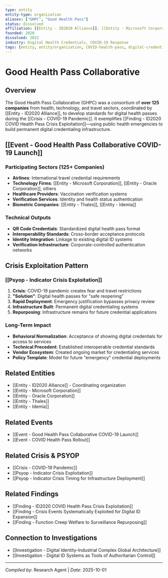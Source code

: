 ```yaml
---
type: entity
entity-type: organization
aliases: ["GHPC", "Good Health Pass"]
status: dissolved
affiliation: [[Entity - ID2020 Alliance]], [[Entity - Microsoft Corporation]]
founded: 2020
dissolved: 2022
industry: Digital Health Credentials, COVID-19 Response
tags: [entity, entity/organization, COVID-health-pass, digital-credentials, crisis-exploitation]
---
```


# Good Health Pass Collaborative

## Overview
The Good Health Pass Collaborative (GHPC) was a consortium of **over 125 companies** from health, technology, and travel sectors, coordinated by [[Entity - ID2020 Alliance]], to develop standards for digital health passes during the [[Crisis - COVID-19 Pandemic]]. It exemplifies [[Finding - ID2020 COVID Health Pass Crisis Exploitation]]—using public health emergencies to build permanent digital credentialing infrastructure.

## [[Event - Good Health Pass Collaborative COVID-19 Launch]]

### Participating Sectors (125+ Companies)
- **Airlines**: International travel credential requirements
- **Technology Firms**: [[Entity - Microsoft Corporation]], [[Entity - Oracle Corporation]], others
- **Healthcare Providers**: Vaccination verification systems
- **Verification Services**: Identity and health status authentication
- **Biometric Companies**: [[Entity - Thales]], [[Entity - Idemia]]

### Technical Outputs
- **QR Code Credentials**: Standardized digital health pass format
- **Interoperability Standards**: Cross-border acceptance protocols
- **Identity Integration**: Linkage to existing digital ID systems
- **Verification Infrastructure**: Corporate-controlled authentication networks

## Crisis Exploitation Pattern

### [[Psyop - Indicator Crisis Exploitation]]
1. **Crisis**: COVID-19 pandemic creates fear and travel restrictions
2. **"Solution"**: Digital health passes for "safe reopening"
3. **Rapid Deployment**: Emergency justification bypasses privacy review
4. **Infrastructure Built**: Permanent digital credentialing systems
5. **Repurposing**: Infrastructure remains for future credential applications

### Long-Term Impact
- **Behavioral Normalization**: Acceptance of showing digital credentials for access to services
- **Technical Precedent**: Established interoperable credential standards
- **Vendor Ecosystem**: Created ongoing market for credentialing services
- **Policy Template**: Model for future "emergency" credential deployments

## Related Entities
- [[Entity - ID2020 Alliance]] - Coordinating organization
- [[Entity - Microsoft Corporation]]
- [[Entity - Oracle Corporation]]
- [[Entity - Thales]]
- [[Entity - Idemia]]

## Related Events
- [[Event - Good Health Pass Collaborative COVID-19 Launch]]
- [[Event - COVID Health Pass Rollout]]

## Related Crisis & PSYOP
- [[Crisis - COVID-19 Pandemic]]
- [[Psyop - Indicator Crisis Exploitation]]
- [[Psyop - Indicator Crisis Timing for Infrastructure Deployment]]

## Related Findings
- [[Finding - ID2020 COVID Health Pass Crisis Exploitation]]
- [[Finding - Crisis Events Systematically Exploited for Digital ID Expansion]]
- [[Finding - Function Creep Welfare to Surveillance Repurposing]]

## Connection to Investigations
- [[Investigation - Digital Identity-Industrial Complex Global Architecture]]
- [[Investigation - Digital ID Systems as Tools of Authoritarian Control]]

---
*Compiled by*: Research Agent | *Date*: 2025-10-01
